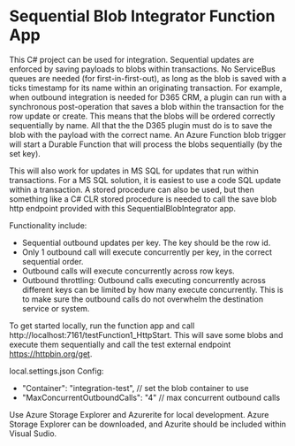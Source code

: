 # Sequential Blob Integrator Function App

This C# project can be used for integration. Sequential updates are enforced by saving payloads to blobs within transactions. No ServiceBus queues are needed (for first-in-first-out), as long as the blob is saved with a ticks timestamp for its name within an originating transaction. For example, when outbound integration is needed for D365 CRM, a plugin can run with a synchronous post-operation that saves a blob within the transaction for the row update or create. This means that the blobs will be ordered correctly sequentially by name. All that the the D365 plugin must do is to save the blob with the payload with the correct name. An Azure Function blob trigger will start a Durable Function that will process the blobs sequentially (by the set key).

This will also work for updates in MS SQL for updates that run within transactions. For a MS SQL solution, it is easiest to use a code SQL update within a transaction. A stored procedure can also be used, but then something like a C# CLR stored procedure is needed to call the save blob http endpoint provided with this SequentialBlobIntegrator app.

Functionality include:

- Sequential outbound updates per key. The key should be the row id.
- Only 1 outbound call will execute concurrently per key, in the correct sequential order.
- Outbound calls will execute concurrently across row keys.
- Outbound throttling: Outbound calls executing concurrently across different keys can be limited by how many execute concurrently. This is to make sure the outbound calls do not overwhelm the destination service or system.

To get started locally, run the function app and call http://localhost:7161/testFunction1_HttpStart. This will save some blobs and execute them sequentially and call the test external endpoint https://httpbin.org/get.

local.settings.json Config:

- "Container": "integration-test", // set the blob container to use
- "MaxConcurrentOutboundCalls": "4" // max concurrent outbound calls

Use Azure Storage Explorer and Azurerite for local development. Azure Storage Explorer can be downloaded, and Azurite should be included within Visual Sudio.
